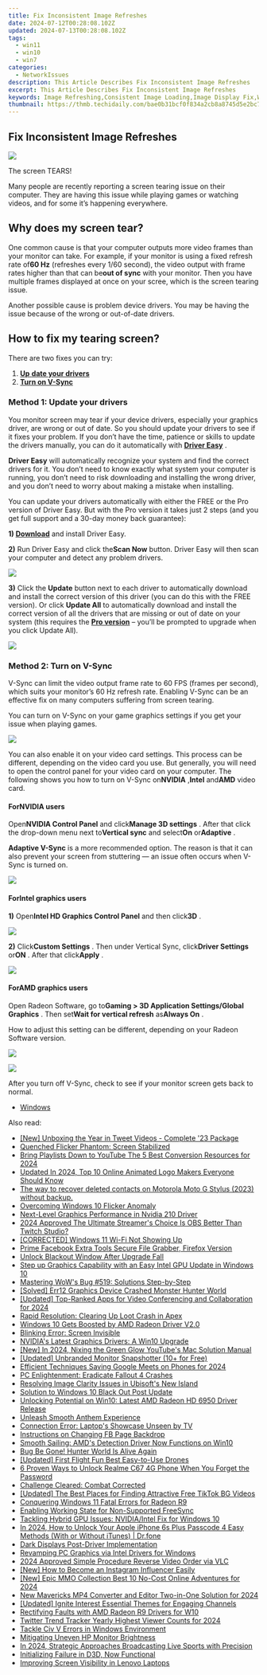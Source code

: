 ```yaml
---
title: Fix Inconsistent Image Refreshes
date: 2024-07-12T00:28:08.102Z
updated: 2024-07-13T00:28:08.102Z
tags:
  - win11
  - win10
  - win7
categories:
  - NetworkIssues
description: This Article Describes Fix Inconsistent Image Refreshes
excerpt: This Article Describes Fix Inconsistent Image Refreshes
keywords: Image Refreshing,Consistent Image Loading,Image Display Fix,Webpage Image Synchronization,Image Responsiveness Troubleshooting,Inconsistent Image Rendering,Dynamic Content Image Issues
thumbnail: https://thmb.techidaily.com/bae0b31bcf0f834a2cb8a8745d5e2bc7c01fc184bad894f3a2d80e9f7aedc125.jpg
---
```


## Fix Inconsistent Image Refreshes

![](https://images.drivereasy.com/wp-content/uploads/2018/01/img_5a7197cde679b.jpg)

 The screen TEARS!

 Many people are recently reporting a screen tearing issue on their computer. They are having this issue while playing games or watching videos, and for some it’s happening everywhere.

## Why does my screen tear?

 One common cause is that your computer outputs more video frames than your monitor can take. For example, if your monitor is using a fixed refresh rate of**60 Hz** (refreshes every 1/60 second), the video output with frame rates higher than that can be**out of sync** with your monitor. Then you have multiple frames displayed at once on your scree, which is the screen tearing issue.

 Another possible cause is problem device drivers. You may be having the issue because of the wrong or out-of-date drivers.

## How to fix my tearing screen?

There are two fixes you can try:

1. [**Up** **date your drivers**](#a)
2. [**Turn on V-Sync**](#b)

### Method 1: Update your drivers

 You monitor screen may tear if your device drivers, especially your graphics driver, are wrong or out of date. So you should update your drivers to see if it fixes your problem. If you don’t have the time, patience or skills to update the drivers manually, you can do it automatically with **[Driver Easy](https://tools.techidaily.com/drivereasy/download/)**  .

**Driver Easy** will automatically recognize your system and find the correct drivers for it. You don’t need to know exactly what system your computer is running, you don’t need to risk downloading and installing the wrong driver, and you don’t need to worry about making a mistake when installing.

 You can update your drivers automatically with either the FREE or the Pro version of Driver Easy. But with the Pro version it takes just 2 steps (and you get full support and a 30-day money back guarantee):

 **1) [Download](https://tools.techidaily.com/drivereasy/download/)**  and install Driver Easy.

**2)** Run Driver Easy and click the**Scan Now** button. Driver Easy will then scan your computer and detect any problem drivers.

![](https://images.drivereasy.com/wp-content/uploads/2018/01/img_5a713a84159a4.png)

**3)** Click the **Update** button next to each driver to automatically download and install the correct version of this driver (you can do this with the FREE version). Or click **Update All** to automatically download and install the correct version of all the drivers that are missing or out of date on your system (this requires the **[Pro version](https://tools.techidaily.com/drivereasy/download/)**  – you’ll be prompted to upgrade when you click Update All).

![](https://images.drivereasy.com/wp-content/uploads/2018/01/img_5a713ba9d0320.jpg)

### Method 2: Turn on V-Sync

 V-Sync can limit the video output frame rate to 60 FPS (frames per second), which suits your monitor’s 60 Hz refresh rate. Enabling V-Sync can be an effective fix on many computers suffering from screen tearing.

 You can turn on V-Sync on your game graphics settings if you get your issue when playing games.

![](https://images.drivereasy.com/wp-content/uploads/2018/02/img_5a72924ca6c92.png)

 You can also enable it on your video card settings. This process can be different, depending on the video card you use. But generally, you will need to open the control panel for your video card on your computer. The following shows you how to turn on V-Sync on**NVIDIA** ,**Intel** and**AMD** video card.  
  
#### For**NVIDIA** users  

 Open**NVIDIA Control Panel** and click**Manage 3D settings** . After that click the drop-down menu next to**Vertical sync** and select**On** or**Adaptive** .

**Adaptive V-Sync** is a more recommended option. The reason is that it can also prevent your screen from stuttering — an issue often occurs when V-Sync is turned on.

![](https://images.drivereasy.com/wp-content/uploads/2018/02/img_5a7296764b7d0.jpg)

#### For**Intel** graphics users

**1)** Open**Intel HD Graphics Control Panel** and then click**3D** .

![](https://images.drivereasy.com/wp-content/uploads/2018/02/img_5a72b91a58300.jpg)

**2)** Click**Custom Settings** . Then under Vertical Sync, click**Driver Settings** or**ON** . After that click**Apply** .

![](https://images.drivereasy.com/wp-content/uploads/2018/02/img_5a72bade8ef5d.jpg)

#### For**AMD** graphics users

 Open Radeon Software, go to**Gaming > 3D Application Settings/Global Graphics** . Then set**Wait for vertical refresh** as**Always On** .

 How to adjust this setting can be different, depending on your Radeon Software version.

![](https://images.drivereasy.com/wp-content/uploads/2018/02/img_5a72c14e895a8.png)

![](https://images.drivereasy.com/wp-content/uploads/2018/02/img_5a72c1a5a7775.png)
  
 After you turn off V-Sync, check to see if your monitor screen gets back to normal.

* [Windows](https://tools.techidaily.com/drivereasy/download/)

<ins class="adsbygoogle"
     style="display:block"
     data-ad-format="autorelaxed"
     data-ad-client="ca-pub-7571918770474297"
     data-ad-slot="1223367746"></ins>



<ins class="adsbygoogle"
     style="display:block"
     data-ad-client="ca-pub-7571918770474297"
     data-ad-slot="8358498916"
     data-ad-format="auto"
     data-full-width-responsive="true"></ins>



<span class="atpl-alsoreadstyle">Also read:</span>
<div><ul>
<li><a href="https://twitter-videos.techidaily.com/new-unboxing-the-year-in-tweet-videos-complete-23-package/"><u>[New] Unboxing the Year in Tweet Videos - Complete '23 Package</u></a></li>
<li><a href="https://network-issues.techidaily.com/quenched-flicker-phantom-screen-stabilized/"><u>Quenched Flicker Phantom: Screen Stabilized</u></a></li>
<li><a href="https://youtube-sure.techidaily.com/-playlists-down-to-youtube-the-5-best-conversion-resources-for-2024/"><u>Bring Playlists Down to YouTube  The 5 Best Conversion Resources for 2024</u></a></li>
<li><a href="https://animation-videos.techidaily.com/updated-in-2024-top-10-online-animated-logo-makers-everyone-should-know/"><u>Updated In 2024, Top 10 Online Animated Logo Makers Everyone Should Know</u></a></li>
<li><a href="https://techidaily.com/the-way-to-recover-deleted-contacts-on-motorola-moto-g-stylus-2023-without-backup-by-fonelab-android-recover-contacts/"><u>The way to recover deleted contacts on Motorola Moto G Stylus (2023) without backup.</u></a></li>
<li><a href="https://network-issues.techidaily.com/overcoming-windows-10-flicker-anomaly/"><u>Overcoming Windows 10 Flicker Anomaly</u></a></li>
<li><a href="https://network-issues.techidaily.com/next-level-graphics-performance-in-nvidia-210-driver/"><u>Next-Level Graphics Performance in Nvidia 210 Driver</u></a></li>
<li><a href="https://screen-sharing-recording.techidaily.com/2024-approved-the-ultimate-streamers-choice-is-obs-better-than-twitch-studio/"><u>2024 Approved  The Ultimate Streamer's Choice  Is OBS Better Than Twitch Studio?</u></a></li>
<li><a href="https://network-issues.techidaily.com/corrected-windows-11-wi-fi-not-showing-up/"><u>[CORRECTED] Windows 11 Wi-Fi Not Showing Up</u></a></li>
<li><a href="https://facebook-video-content.techidaily.com/prime-facebook-extra-tools-secure-file-grabber-firefox-version/"><u>Prime Facebook Extra Tools  Secure File Grabber, Firefox Version</u></a></li>
<li><a href="https://network-issues.techidaily.com/unlock-blackout-window-after-upgrade-fall/"><u>Unlock Blackout Window After Upgrade Fall</u></a></li>
<li><a href="https://network-issues.techidaily.com/1719974427795-step-up-graphics-capability-with-an-easy-intel-gpu-update-in-windows-10/"><u>Step up Graphics Capability with an Easy Intel GPU Update in Windows 10</u></a></li>
<li><a href="https://network-issues.techidaily.com/mastering-wows-bug-519-solutions-step-by-step/"><u>Mastering WoW's Bug #519: Solutions Step-by-Step</u></a></li>
<li><a href="https://network-issues.techidaily.com/solved-err12-graphics-device-crashed-monster-hunter-world/"><u>[Solved] Err12 Graphics Device Crashed Monster Hunter World</u></a></li>
<li><a href="https://screen-sharing-recording.techidaily.com/updated-top-ranked-apps-for-video-conferencing-and-collaboration-for-2024/"><u>[Updated] Top-Ranked Apps for Video Conferencing and Collaboration for 2024</u></a></li>
<li><a href="https://network-issues.techidaily.com/rapid-resolution-clearing-up-loot-crash-in-apex/"><u>Rapid Resolution: Clearing Up Loot Crash in Apex</u></a></li>
<li><a href="https://network-issues.techidaily.com/windows-10-gets-boosted-by-amd-radeon-driver-v20/"><u>Windows 10 Gets Boosted by AMD Radeon Driver V2.0</u></a></li>
<li><a href="https://network-issues.techidaily.com/blinking-error-screen-invisible/"><u>Blinking Error: Screen Invisible</u></a></li>
<li><a href="https://network-issues.techidaily.com/nvidias-latest-graphics-drivers-a-win10-upgrade/"><u>NVIDIA's Latest Graphics Drivers: A Win10 Upgrade</u></a></li>
<li><a href="https://youtube-docs.techidaily.com/n-2024-nixing-the-green-glow-youtubes-mac-solution-manual/"><u>[New] In 2024, Nixing the Green Glow  YouTube's Mac Solution Manual</u></a></li>
<li><a href="https://video-screen-grab.techidaily.com/updated-unbranded-monitor-snapshotter-10plus-for-free/"><u>[Updated] Unbranded Monitor Snapshotter (10+ for Free)</u></a></li>
<li><a href="https://digital-screen-recording.techidaily.com/efficient-techniques-saving-google-meets-on-phones-for-2024/"><u>Efficient Techniques  Saving Google Meets on Phones for 2024</u></a></li>
<li><a href="https://network-issues.techidaily.com/pc-enlightenment-eradicate-fallout-4-crashes/"><u>PC Enlightenment: Eradicate Fallout 4 Crashes</u></a></li>
<li><a href="https://network-issues.techidaily.com/resolving-image-clarity-issues-in-ubisofts-new-island/"><u>Resolving Image Clarity Issues in Ubisoft's New Island</u></a></li>
<li><a href="https://network-issues.techidaily.com/solution-to-windows-10-black-out-post-update/"><u>Solution to Windows 10 Black Out Post Update</u></a></li>
<li><a href="https://network-issues.techidaily.com/unlocking-potential-on-win10-latest-amd-radeon-hd-6950-driver-release/"><u>Unlocking Potential on Win10: Latest AMD Radeon HD 6950 Driver Release</u></a></li>
<li><a href="https://network-issues.techidaily.com/unleash-smooth-anthem-experience/"><u>Unleash Smooth Anthem Experience</u></a></li>
<li><a href="https://network-issues.techidaily.com/connection-error-laptops-showcase-unseen-by-tv/"><u>Connection Error: Laptop's Showcase Unseen by TV</u></a></li>
<li><a href="https://facebook-video-files.techidaily.com/instructions-on-changing-fb-page-backdrop/"><u>Instructions on Changing FB Page Backdrop</u></a></li>
<li><a href="https://network-issues.techidaily.com/smooth-sailing-amds-detection-driver-now-functions-on-win10/"><u>Smooth Sailing: AMD's Detection Driver Now Functions on Win10</u></a></li>
<li><a href="https://network-issues.techidaily.com/bug-be-gone-hunter-world-is-alive-again/"><u>Bug Be Gone! Hunter World Is Alive Again</u></a></li>
<li><a href="https://some-techniques.techidaily.com/updated-first-flight-fun-best-easy-to-use-drones/"><u>[Updated] First Flight Fun  Best Easy-to-Use Drones</u></a></li>
<li><a href="https://easy-unlock-android.techidaily.com/6-proven-ways-to-unlock-realme-c67-4g-phone-when-you-forget-the-password-by-drfone-android/"><u>6 Proven Ways to Unlock Realme C67 4G Phone When You Forget the Password</u></a></li>
<li><a href="https://network-issues.techidaily.com/challenge-cleared-combat-corrected/"><u>Challenge Cleared: Combat Corrected</u></a></li>
<li><a href="https://some-techniques.techidaily.com/updated-the-best-places-for-finding-attractive-free-tiktok-bg-videos/"><u>[Updated] The Best Places for Finding Attractive Free TikTok BG Videos</u></a></li>
<li><a href="https://network-issues.techidaily.com/conquering-windows-11-fatal-errors-for-radeon-r9/"><u>Conquering Windows 11 Fatal Errors for Radeon R9</u></a></li>
<li><a href="https://network-issues.techidaily.com/enabling-working-state-for-non-supported-freesync/"><u>Enabling Working State for Non-Supported FreeSync</u></a></li>
<li><a href="https://network-issues.techidaily.com/tackling-hybrid-gpu-issues-nvidiaintel-fix-for-windows-10/"><u>Tackling Hybrid GPU Issues: NVIDIA/Intel Fix for Windows 10</u></a></li>
<li><a href="https://iphone-unlock.techidaily.com/in-2024-how-to-unlock-your-apple-iphone-6s-plus-passcode-4-easy-methods-with-or-without-itunes-drfone-by-drfone-ios/"><u>In 2024, How to Unlock Your Apple iPhone 6s Plus Passcode 4 Easy Methods (With or Without iTunes) | Dr.fone</u></a></li>
<li><a href="https://network-issues.techidaily.com/dark-displays-post-driver-implementation/"><u>Dark Displays Post-Driver Implementation</u></a></li>
<li><a href="https://network-issues.techidaily.com/revamping-pc-graphics-via-intel-drivers-for-windows/"><u>Revamping PC Graphics via Intel Drivers for Windows</u></a></li>
<li><a href="https://video-capture.techidaily.com/2024-approved-simple-procedure-reverse-video-order-via-vlc/"><u>2024 Approved  Simple Procedure  Reverse Video Order via VLC</u></a></li>
<li><a href="https://instagram-video-files.techidaily.com/new-how-to-become-an-instagram-influencer-easily/"><u>[New] How to Become an Instagram Influencer Easily</u></a></li>
<li><a href="https://video-capture.techidaily.com/new-epic-mmo-collection-best-10-no-cost-online-adventures-for-2024/"><u>[New] Epic MMO Collection  Best 10 No-Cost Online Adventures for 2024</u></a></li>
<li><a href="https://ai-driven-video-production.techidaily.com/new-mavericks-mp4-converter-and-editor-two-in-one-solution-for-2024/"><u>New Mavericks MP4 Converter and Editor Two-in-One Solution for 2024</u></a></li>
<li><a href="https://facebook-video-share.techidaily.com/updated-ignite-interest-essential-themes-for-engaging-channels/"><u>[Updated] Ignite Interest  Essential Themes for Engaging Channels</u></a></li>
<li><a href="https://network-issues.techidaily.com/rectifying-faults-with-amd-radeon-r9-drivers-for-w10/"><u>Rectifying Faults with AMD Radeon R9 Drivers for W10</u></a></li>
<li><a href="https://twitter-videos.techidaily.com/twitter-trend-tracker-yearly-highest-viewer-counts-for-2024/"><u>Twitter Trend Tracker  Yearly Highest Viewer Counts for 2024</u></a></li>
<li><a href="https://network-issues.techidaily.com/tackle-civ-v-errors-in-windows-environment/"><u>Tackle Civ V Errors in Windows Environment</u></a></li>
<li><a href="https://network-issues.techidaily.com/mitigating-uneven-hp-monitor-brightness/"><u>Mitigating Uneven HP Monitor Brightness</u></a></li>
<li><a href="https://screen-recording.techidaily.com/in-2024-strategic-approaches-broadcasting-live-sports-with-precision/"><u>In 2024, Strategic Approaches  Broadcasting Live Sports with Precision</u></a></li>
<li><a href="https://network-issues.techidaily.com/initializing-failure-in-d3d-now-functional/"><u>Initializing Failure in D3D, Now Functional</u></a></li>
<li><a href="https://network-issues.techidaily.com/improving-screen-visibility-in-lenovo-laptops/"><u>Improving Screen Visibility in Lenovo Laptops</u></a></li>
</ul></div>
